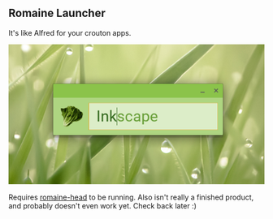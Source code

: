 ## Romaine Launcher

It's like Alfred for your crouton apps.

![Example screesnhot](/screenshot.png?raw=true)

Requires [romaine-head](https://github.com/danopia/romaine-head) to be running.
Also isn't really a finished product, and probably doesn't even work yet.
Check back later :)